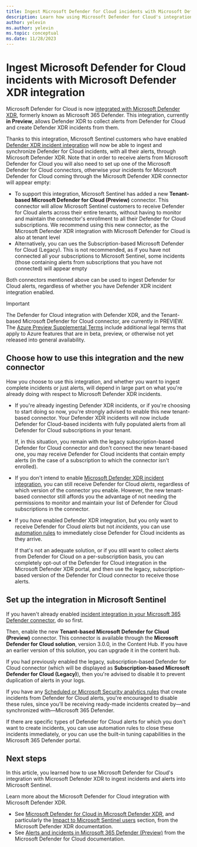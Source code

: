 ```yaml
---
title: Ingest Microsoft Defender for Cloud incidents with Microsoft Defender XDR integration
description: Learn how using Microsoft Defender for Cloud's integration with Microsoft Defender XDR lets you ingest Microsoft Defender for Cloud incidents through Microsoft Defender XDR. This lets you add Defender for Cloud incidents to your Microsoft Sentinel incidents queue while seamlessly applying  Defender XDR's strengths to help investigate all your cloud workload security incidents.
author: yelevin
ms.author: yelevin
ms.topic: conceptual
ms.date: 11/28/2023
---
```


# Ingest Microsoft Defender for Cloud incidents with Microsoft Defender XDR integration

Microsoft Defender for Cloud is now [integrated with Microsoft Defender XDR](../defender-for-cloud/release-notes.md#defender-for-cloud-is-now-integrated-with-microsoft-365-defender-preview), formerly known as Microsoft 365 Defender. This integration, currently **in Preview**, allows Defender XDR to collect alerts from Defender for Cloud and create Defender XDR incidents from them.

Thanks to this integration, Microsoft Sentinel customers who have enabled [Defender XDR incident integration](microsoft-365-defender-sentinel-integration.md) will now be able to ingest and synchronize Defender for Cloud incidents, with all their alerts, through Microsoft Defender XDR. Note that in order to receive alerts from Microsoft Defender for Cloud you will also need to set up one of the Microsoft Defender for Cloud connectors, otherwise your incidents for Microsoft Defender for Cloud coming through the Microsoft Defender XDR connector will appear empty:

- To support this integration, Microsoft Sentinel has added a new **Tenant-based Microsoft Defender for Cloud (Preview)** connector. This connector will allow Microsoft Sentinel customers to receive Defender for Cloud alerts across their entire tenants, without having to monitor and maintain the connector's enrollment to all their Defender for Cloud subscriptions. We recommend using this new connector, as the Microsoft Defender XDR integration with Microsoft Defender for Cloud is also at tenant level
- Alternatively, you can ues the Subscription-based Microsoft Defender for Cloud (Legacy). This is not recommended, as if you have not connected all your subscriptions to Microsoft Sentinel, some incidents (those containing alerts from subscriptions that you have not connected) will appear empty

Both connectors mentioned above can be used to ingest Defender for Cloud alerts, regardless of whether you have Defender XDR incident integration enabled.

> [!IMPORTANT]
> The Defender for Cloud integration with Defender XDR, and the Tenant-based Microsoft Defender for Cloud connector, are currently in PREVIEW. The [Azure Preview Supplemental Terms](https://azure.microsoft.com/support/legal/preview-supplemental-terms/) include additional legal terms that apply to Azure features that are in beta, preview, or otherwise not yet released into general availability.   

## Choose how to use this integration and the new connector

How you choose to use this integration, and whether you want to ingest complete incidents or just alerts, will depend in large part on what you're already doing with respect to Microsoft Defender XDR incidents.

- If you're already ingesting Defender XDR incidents, or if you're choosing to start doing so now, you're strongly advised to enable this new tenant-based connector. Your Defender XDR incidents will now include Defender for Cloud-based incidents with fully populated alerts from all Defender for Cloud subscriptions in your tenant.

    If, in this situation, you remain with the legacy subscription-based Defender for Cloud connector and don't connect the new tenant-based one, you may receive Defender for Cloud incidents that contain empty alerts (in the case of a subscription to which the connector isn't enrolled).

- If you don't intend to enable [Microsoft Defender XDR incident integration](microsoft-365-defender-sentinel-integration.md), you can still receive Defender for Cloud *alerts*, regardless of which version of the connector you enable. However, the new tenant-based connector still affords you the advantage of not needing the permissions to monitor and maintain your list of Defender for Cloud subscriptions in the connector.

- If you *have* enabled Defender XDR integration, but you only want to receive Defender for Cloud *alerts* but not *incidents*, you can use [automation rules](create-manage-use-automation-rules.md) to immediately close Defender for Cloud incidents as they arrive.

    If that's not an adequate solution, or if you still want to collect alerts from Defender for Cloud on a per-subscription basis, you can completely opt-out of the Defender for Cloud integration in the Microsoft Defender XDR portal, and then use the legacy, subscription-based version of the Defender for Cloud connector to receive those alerts.

## Set up the integration in Microsoft Sentinel

If you haven't already enabled [incident integration in your Microsoft 365 Defender connector](connect-microsoft-365-defender.md), do so first.

Then, enable the new **Tenant-based Microsoft Defender for Cloud (Preview)** connector. This connector is available through the **Microsoft Defender for Cloud solution**, version 3.0.0, in the Content Hub. If you have an earlier version of this solution, you can upgrade it in the content hub.

If you had previously enabled the legacy, subscription-based Defender for Cloud connector (which will be displayed as **Subscription-based Microsoft Defender for Cloud (Legacy)**), then you're advised to disable it to prevent duplication of alerts in your logs.

If you have any [Scheduled or Microsoft Security analytics rules](detect-threats-built-in.md) that create incidents from Defender for Cloud alerts, you're encouraged to disable these rules, since you'll be receiving ready-made incidents created by&mdash;and synchronized with&mdash;Microsoft 365 Defender.

If there are specific types of Defender for Cloud alerts for which you don't want to create incidents, you can use automation rules to close these incidents immediately, or you can use the built-in tuning capabilities in the Microsoft 365 Defender portal.

## Next steps

In this article, you learned how to use Microsoft Defender for Cloud's integration with Microsoft Defender XDR to ingest incidents and alerts into Microsoft Sentinel.

Learn more about the Microsoft Defender for Cloud integration with Microsoft Defender XDR.
- See [Microsoft Defender for Cloud in Microsoft Defender XDR](/microsoft-365/security/defender/microsoft-365-security-center-defender-cloud), and particularly the [Impact to Microsoft Sentinel users](/microsoft-365/security/defender/microsoft-365-security-center-defender-cloud#impact-to-microsoft-sentinel-users) section, from the Microsoft Defender XDR documentation.
- See [Alerts and incidents in Microsoft 365 Defender (Preview)](../defender-for-cloud/concept-integration-365.md) from the Microsoft Defender for Cloud documentation.
